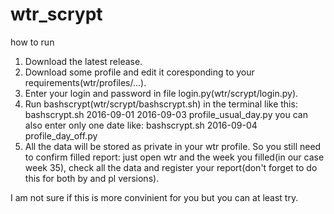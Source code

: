 # wtr_scrypt

how to run

1. Download the latest release. 
2. Download some profile and edit it coresponding to your requirements(wtr/profiles/...).
3. Enter your login and password in file login.py(wtr/scrypt/login.py).
4. Run bashscrypt(wtr/scrypt/bashscrypt.sh) in the terminal like this: bashscrypt.sh 2016-09-01 2016-09-03 profile_usual_day.py
   you can also enter only one date like: bashscrypt.sh 2016-09-04 profile_day_off.py
5. All the data will be stored as private in your wtr profile.
  So you still need to confirm filled report: just open wtr and the week you filled(in our case week 35),
  check all the data and register your report(don't forget to do this for both by and pl versions).

I am not sure if this is more convinient for you but you can at least try.

